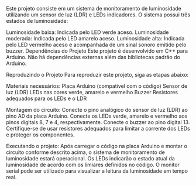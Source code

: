 
Este projeto consiste em um sistema de monitoramento de luminosidade utilizando um sensor de luz (LDR) e LEDs indicadores. O sistema possui três estados de luminosidade:

Luminosidade baixa: Indicada pelo LED verde aceso.
Luminosidade moderada: Indicada pelo LED amarelo aceso.
Luminosidade alta: Indicada pelo LED vermelho aceso e acompanhada de um sinal sonoro emitido pelo buzzer.
Dependências do Projeto
Este projeto é desenvolvido em C++ para Arduino. Não há dependências externas além das bibliotecas padrão do Arduino.

Reproduzindo o Projeto
Para reproduzir este projeto, siga as etapas abaixo:

Materiais necessários:
Placa Arduino (compatível com o código)
Sensor de luz (LDR)
LEDs nas cores verde, amarelo e vermelho
Buzzer
Resistores adequados para os LEDs e o LDR

Montagem do circuito:
Conecte o pino analógico do sensor de luz (LDR) ao pino A0 da placa Arduino.
Conecte os LEDs verde, amarelo e vermelho aos pinos digitais 8, 7 e 4, respectivamente.
Conecte o buzzer ao pino digital 13.
Certifique-se de usar resistores adequados para limitar a corrente dos LEDs e proteger os componentes.

Executando o projeto:
Após carregar o código na placa Arduino e montar o circuito conforme descrito acima, o sistema de monitoramento de luminosidade estará operacional. Os LEDs indicarão o estado atual da luminosidade de acordo com os limiares definidos no código. O monitor serial pode ser utilizado para visualizar a leitura da luminosidade em tempo real.
